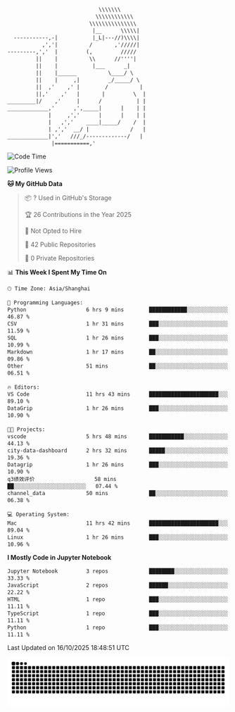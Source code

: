 ```
                             \\\\\\\
                            \\\\\\\\\\\\
                          \\\\\\\\\\\\\\\
                           |__      \\\\\|
  -----------,-|           |_L|---//)\\\\|
           ,','|          /       ,'/////|
---------,','  |         (,         /////
         ||    |          \\      //''''|
         ||    |           |___      _|
         ||    |______          \____/ \
         ||    |     ,|         _/_____/ \
         ||  ,'    ,' |        /          |
         ||,'    ,'   |       |         \  |
_________|/    ,'     |      /           | |
_____________,'      ,',_____|      |    | |
             |     ,','      |      |    | |
             |   ,','    ____|_____/    /  |
             | ,','  __/ |             /   |
_____________|','   ///_/-------------/   |
              |===========,'
```

<!--START_SECTION:waka-->
![Code Time](http://img.shields.io/badge/Code%20Time-176%20hrs%2030%20mins-blue)

![Profile Views](http://img.shields.io/badge/Profile%20Views-0-blue)

**🐱 My GitHub Data** 

> 📦 ? Used in GitHub's Storage 
 > 
> 🏆 26 Contributions in the Year 2025
 > 
> 🚫 Not Opted to Hire
 > 
> 📜 42 Public Repositories 
 > 
> 🔑 0 Private Repositories 
 > 
📊 **This Week I Spent My Time On** 

```text
🕑︎ Time Zone: Asia/Shanghai

💬 Programming Languages: 
Python                   6 hrs 9 mins        ████████████░░░░░░░░░░░░░   46.87 % 
CSV                      1 hr 31 mins        ███░░░░░░░░░░░░░░░░░░░░░░   11.59 % 
SQL                      1 hr 26 mins        ███░░░░░░░░░░░░░░░░░░░░░░   10.99 % 
Markdown                 1 hr 17 mins        ██░░░░░░░░░░░░░░░░░░░░░░░   09.86 % 
Other                    51 mins             ██░░░░░░░░░░░░░░░░░░░░░░░   06.51 % 

🔥 Editors: 
VS Code                  11 hrs 43 mins      ██████████████████████░░░   89.10 % 
DataGrip                 1 hr 26 mins        ███░░░░░░░░░░░░░░░░░░░░░░   10.90 % 

🐱‍💻 Projects: 
vscode                   5 hrs 48 mins       ███████████░░░░░░░░░░░░░░   44.13 % 
city-data-dashboard      2 hrs 32 mins       █████░░░░░░░░░░░░░░░░░░░░   19.36 % 
Datagrip                 1 hr 26 mins        ███░░░░░░░░░░░░░░░░░░░░░░   10.90 % 
q3绩效评价                   58 mins             ██░░░░░░░░░░░░░░░░░░░░░░░   07.44 % 
channel_data             50 mins             ██░░░░░░░░░░░░░░░░░░░░░░░   06.38 % 

💻 Operating System: 
Mac                      11 hrs 42 mins      ██████████████████████░░░   89.04 % 
Linux                    1 hr 26 mins        ███░░░░░░░░░░░░░░░░░░░░░░   10.96 % 
```

**I Mostly Code in Jupyter Notebook** 

```text
Jupyter Notebook         3 repos             ████████░░░░░░░░░░░░░░░░░   33.33 % 
JavaScript               2 repos             ██████░░░░░░░░░░░░░░░░░░░   22.22 % 
HTML                     1 repo              ███░░░░░░░░░░░░░░░░░░░░░░   11.11 % 
TypeScript               1 repo              ███░░░░░░░░░░░░░░░░░░░░░░   11.11 % 
Python                   1 repo              ███░░░░░░░░░░░░░░░░░░░░░░   11.11 % 
```




 Last Updated on 16/10/2025 18:48:51 UTC
<!--END_SECTION:waka-->

<picture>
  <source media="(prefers-color-scheme: dark)" srcset="https://raw.githubusercontent.com/yuemanly/yuemanly/output/github-contribution-grid-snake-dark.svg" />
  <source media="(prefers-color-scheme: light)" srcset="https://raw.githubusercontent.com/yuemanly/yuemanly/output/github-contribution-grid-snake.svg" />
  <img alt="github-snake" src="https://raw.githubusercontent.com/yuemanly/yuemanly/output/github-contribution-grid-snake.svg" />
</picture>
<!--
**yuemanly/yuemanly** is a ✨ _special_ ✨ repository because its `README.md` (this file) appears on your GitHub profile.

Here are some ideas to get you started:

- 🔭 I’m currently working on ...
- 🌱 I’m currently learning ...
- 👯 I’m looking to collaborate on ...
- 🤔 I’m looking for help with ...
- 💬 Ask me about ...
- 📫 How to reach me: ...
- 😄 Pronouns: ...
- ⚡ Fun fact: ...
-->

